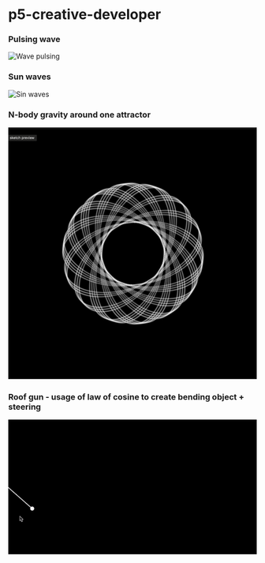 # p5-creative-developer
### Pulsing wave 
![Wave pulsing](https://github.com/bartgut/p5-creative-developer/blob/master/results/wave_pulsing.gif?raw=true)
### Sun waves
![Sin waves](https://github.com/bartgut/p5-creative-developer/blob/master/results/sin_waves.gif?raw=true)
### N-body gravity around one attractor
![Gravity pattern](https://github.com/bartgut/p5-creative-developer/blob/master/results/gravity_2_bodies_pattern.png?raw=true)
### Roof gun - usage of law of cosine to create bending object + steering
![Roof gun](https://github.com/bartgut/p5-creative-developer/blob/master/results/roof_gun.gif?raw=true)
